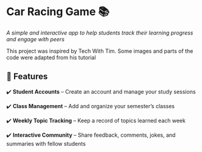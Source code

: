# Car Racing Game 📚  
*A simple and interactive app to help students track their learning progress and engage with peers*  

This project was inspired by Tech With Tim. Some images and parts of the code were adapted from his tutorial

## 🚀 Features  
✔️ **Student Accounts** – Create an account and manage your study sessions

✔️ **Class Management** – Add and organize your semester’s classes

✔️ **Weekly Topic Tracking** – Keep a record of topics learned each week 

✔️ **Interactive Community** – Share feedback, comments, jokes, and summaries with fellow students
